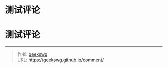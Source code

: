 # 测试评论


<!--more-->

# 测试评论


---

> 作者: [geekswg](https://github.com/geekswg)  
> URL: https://geekswg.github.io/comment/  

